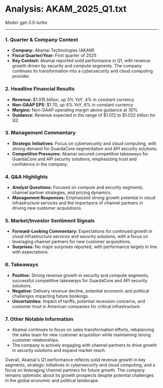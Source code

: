 # Analysis: AKAM_2025_Q1.txt

*Model: gpt-3.5-turbo*

---

### 1. Quarter & Company Context
- **Company:** Akamai Technologies (AKAM)
- **Fiscal Quarter/Year:** First quarter of 2025
- **Key Context:** Akamai reported solid performance in Q1, with revenue growth driven by security and compute segments. The company continues its transformation into a cybersecurity and cloud computing provider.

### 2. Headline Financial Results
- **Revenue:** $1.015 billion, up 3% YoY, 4% in constant currency
- **Non-GAAP EPS:** $1.70, up 4% YoY, 6% in constant currency
- **Margins:** Non-GAAP operating margin above guidance at 30%
- **Guidance:** Revenue expected in the range of $1.012 to $1.032 billion for Q2

### 3. Management Commentary
- **Strategic Initiatives:** Focus on cybersecurity and cloud computing, with strong demand for GuardaCore segmentation and API security solutions.
- **Competitive Pressures:** Akamai secured competitive takeaways for GuardaCore and API security solutions, emphasizing trust and confidence in the company.

### 4. Q&A Highlights
- **Analyst Questions:** Focused on compute and security segments, channel partner strategies, and pricing dynamics.
- **Management Responses:** Emphasized strong growth potential in cloud infrastructure services and the importance of channel partners in driving new customer acquisitions.

### 5. Market/Investor Sentiment Signals
- **Forward-Looking Commentary:** Expectations for continued growth in cloud infrastructure services and security solutions, with a focus on leveraging channel partners for new customer acquisitions.
- **Surprises:** No major surprises reported, with performance largely in line with expectations.

### 6. Takeaways
- **Positive:** Strong revenue growth in security and compute segments, successful competitive takeaways for GuardaCore and API security solutions.
- **Negative:** Delivery revenue decline, potential economic and political challenges impacting future bookings.
- **Uncertainties:** Impact of tariffs, potential recession concerns, and customer trust in American companies for critical infrastructure.

### 7. Other Notable Information
- Akamai continues to focus on sales transformation efforts, rebalancing the sales team for new customer acquisition while maintaining strong customer relationships.
- The company is actively engaging with channel partners to drive growth in security solutions and expand market reach.

Overall, Akamai's Q1 performance reflects solid revenue growth in key segments, strategic initiatives in cybersecurity and cloud computing, and a focus on leveraging channel partners for future growth. The company remains optimistic about its growth prospects despite potential challenges in the global economic and political landscape.